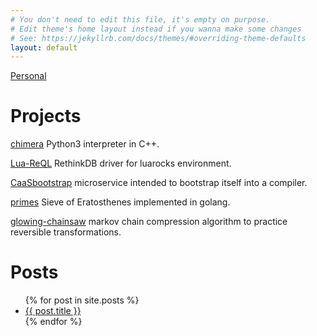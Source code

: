 ```yaml
---
# You don't need to edit this file, it's empty on purpose.
# Edit theme's home layout instead if you wanna make some changes
# See: https://jekyllrb.com/docs/themes/#overriding-theme-defaults
layout: default
---
```


[Personal](/about)

# Projects

[chimera](https://github.com/grandquista/chimera) Python3 interpreter in C++.

[Lua-ReQL](https://github.com/grandquista/Lua-ReQL) RethinkDB driver for luarocks environment.

[CaaSbootstrap](https://github.com/grandquista/CaaSbootstrap) microservice intended to bootstrap itself into a compiler.

[primes](https://github.com/grandquista/primes) Sieve of Eratosthenes implemented in golang.

[glowing-chainsaw](https://github.com/grandquista/glowing-chainsaw) markov chain compression algorithm to practice reversible transformations.

# Posts

<ul>
  {% for post in site.posts %}
    <li>
      <a href="{{ post.url }}">{{ post.title }}</a>
    </li>
  {% endfor %}
</ul>

